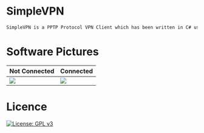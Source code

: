 # SimpleVPN
```bash
SimpleVPN is a PPTP Protocol VPN Client which has been written in C# using DOTras.
```
# Software Pictures
| Not Connected | Connected |
| --- | ---  |
|![](https://image.prntscr.com/image/VOSC7XCcRqengQgv_YTipQ.png) | ![](https://image.prntscr.com/image/ohglJrRYQZSX9d74JUb-GQ.png)  |

# Licence
[![License: GPL v3](https://img.shields.io/badge/License-GPLv3-blue.svg)](https://www.gnu.org/licenses/gpl-3.0)
